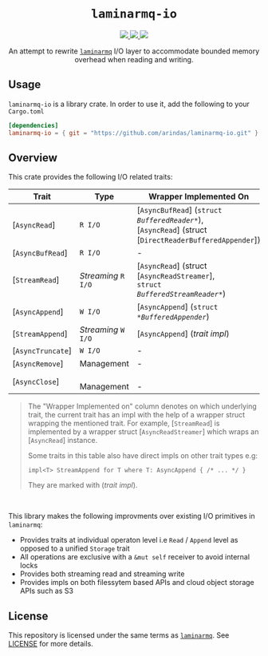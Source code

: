 <p align="center">
<h1 align="center"><code>laminarmq-io</code></h1>
</p>

<p align="center">
  <a href="https://github.com/arindas/laminarmq-io/actions/workflows/rust-ci.yml">
    <img src="https://github.com/arindas/laminarmq-io/actions/workflows/rust-ci.yml/badge.svg">
  </a>
  <a href="https://github.com/arindas/laminarmq-io/actions/workflows/rustdoc.yml">
    <img src="https://github.com/arindas/laminarmq-io/actions/workflows/rustdoc.yml/badge.svg">
  </a>
  <a href="https://github.com/arindas/laminarmq-io">
    <img src="https://img.shields.io/badge/github-arindas/laminarmq--io-173f80?logo=github&labelColor=black">
  </a>
</p>

<p align="center">
An attempt to rewrite <a href="https://github.com/arindas/laminarmq"><code>laminarmq</code></a> I/O layer
to accommodate bounded memory overhead when reading and writing.
</p>

## Usage

`laminarmq-io` is a library crate. In order to use it, add the following to your `Cargo.toml`

```toml
[dependencies]
laminarmq-io = { git = "https://github.com/arindas/laminarmq-io.git" }
```

## Overview

This crate provides the following I/O related traits:

| **Trait**         | **Type**                           | **Wrapper Implemented On**                                                                                                  |
| ----------------- | ---------------------------------- | --------------------------------------------------------------------------------------------------------------------------- |
| [`AsyncRead`]     | `R I/O`                            | [`AsyncBufRead`] (<code>struct <i>BufferedReader\*</i></code>),<br> [`AsyncRead`] (struct [`DirectReaderBufferedAppender`]) |
| [`AsyncBufRead`]  | `R I/O`                            | -                                                                                                                           |
| [`StreamRead`]    | _Streaming_ `R I/O`                | [`AsyncRead`] (struct [`AsyncReadStreamer`],<br> <code>struct <i>BufferedStreamReader\*</i></code>)                         |
| [`AsyncAppend`]   | `W I/O`                            | [`AsyncAppend`] (<code>struct <i>\*BufferedAppender</i></code>)                                                             |
| [`StreamAppend`]  | _Streaming_ `W I/O`                | [`AsyncAppend`] (_trait impl_)                                                                                              |
| [`AsyncTruncate`] | `W I/O`                            | -                                                                                                                           |
| [`AsyncRemove`]   | Management                         | -                                                                                                                           |
| [`AsyncClose`]    | <br>Management <img width="200" /> | <br> - <img width="500" />                                                                                                  |

> The "Wrapper Implemented on" column denotes on which underlying trait, the current trait has an impl with the help of a wrapper struct wrapping the mentioned trait.
> For example, [`StreamRead`] is implemented by a wrapper struct [`AsyncReadStreamer`] which wraps an [`AsyncRead`] instance.
>
> Some traits in this table also have direct impls on other trait types e.g:
>
> ```text
> impl<T> StreamAppend for T where T: AsyncAppend { /* ... */ }
> ```
>
> They are marked with (_trait impl_).

<br>

This library makes the following improvments over existing I/O primitives in `laminarmq`:

- Provides traits at individual operaton level i.e `Read` / `Append` level as opposed to a unified `Storage` trait
- All operations are exclusive with a `&mut self` receiver to avoid internal locks
- Provides both streaming read and streaming write
- Provides impls on both filessytem based APIs and cloud object storage APIs such as S3

## License

This repository is licensed under the same terms as [`laminarmq`](https://github.com/arindas/laminarmq).
See [LICENSE](https://raw.githubusercontent.com/arindas/laminarmq-io/main/LICENSE) for more details.
